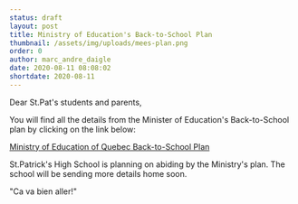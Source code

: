 ```yaml
---
status: draft
layout: post
title: Ministry of Education's Back-to-School Plan
thumbnail: /assets/img/uploads/mees-plan.png
order: 0
author: marc_andre_daigle
date: 2020-08-11 08:08:02
shortdate: 2020-08-11
---
```

Dear St.Pat's students and parents, 

You will find all the details from the Minister of Education's Back-to-School plan by clicking on the link below:  

[Ministry of Education of Quebec Back-to-School Plan](https://www.quebec.ca/en/education/back-to-school-plan-fall-covid-19/)

St.Patrick's High School is planning on abiding by the Ministry's plan.  The school will be sending more details home soon.  

"Ca va bien aller!" 

[](https://www.quebec.ca/en/education/back-to-school-plan-fall-covid-19/)